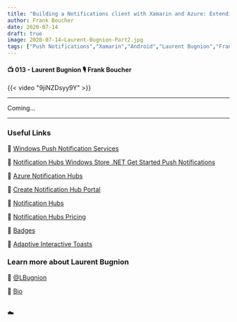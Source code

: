 ```yaml
---
title: "Building a Notifications client with Xamarin and Azure: Extending the infrastructure to Windows and adding the Notification Hub - Part 2"
author: Frank Boucher
date: 2020-07-14
draft: true
image: 2020-07-14–Laurent-Bugnion-Part2.jpg
tags: ["Push Notifications","Xamarin","Android","Laurent Bugnion","Frank Boucher"]
---
```


#### 📺 013 - Laurent Bugnion 🎙️ Frank Boucher

<!--more-->

{{< video "9jiNZDsyy9Y" >}}


---

Coming...

---

### Useful Links

🔗 [Windows Push Notification Services](https://docs.microsoft.com/en-us/windows/uwp/design/shell/tiles-and-notifications/windows-push-notification-services--wns--overview)

🔗 [Notification Hubs Windows Store .NET Get Started Push Notifications](https://docs.microsoft.com/en-us/azure/notification-hubs/)

🔗 [Azure Notification Hubs](https://docs.microsoft.com/en-us/azure/notification-hubs/)

🔗 [Create Notification Hub Portal](https://docs.microsoft.com/en-us/azure/notification-hubs/create-notification-hub-portal)

🔗 [Notification Hubs](https://azure.microsoft.com/en-us/services/notification-hubs/)

🔗 [Notification Hubs Pricing](https://azure.microsoft.com/en-us/pricing/details/notification-hubs/)

🔗 [Badges](https://docs.microsoft.com/en-us/windows/uwp/design/shell/tiles-and-notifications/badges)

🔗 [Adaptive Interactive Toasts](https://docs.microsoft.com/en-us/windows/uwp/design/shell/tiles-and-notifications/adaptive-interactive-toasts)


### Learn more about Laurent Bugnion

🔗 [@LBugnion](https://twitter.com/lbugnion)

🔗 [Bio](https://developer.microsoft.com/en-us/advocates/laurent_bugnion)

<br />
☁️
